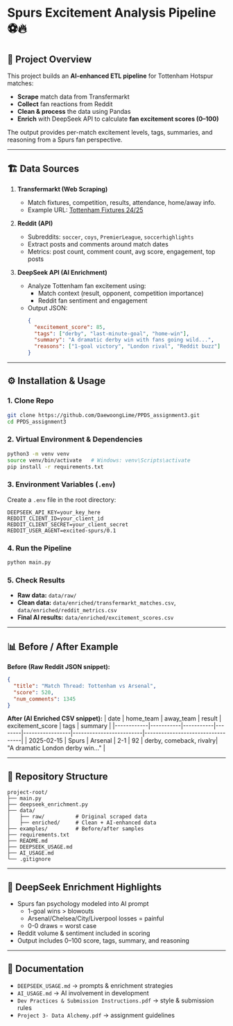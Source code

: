 # Spurs Excitement Analysis Pipeline ⚽🔥

## 📌 Project Overview
This project builds an **AI-enhanced ETL pipeline** for Tottenham Hotspur matches:

- **Scrape** match data from Transfermarkt
- **Collect** fan reactions from Reddit
- **Clean & process** the data using Pandas
- **Enrich** with DeepSeek API to calculate **fan excitement scores (0–100)**

The output provides per-match excitement levels, tags, summaries, and reasoning from a Spurs fan perspective.

---

## 🏗️ Data Sources
1. **Transfermarkt (Web Scraping)**
   - Match fixtures, competition, results, attendance, home/away info.
   - Example URL: [Tottenham Fixtures 24/25](https://www.transfermarkt.com/tottenham-hotspur/vereinsspielplan/verein/148/saison_id/2025/heim_gast/)

2. **Reddit (API)**
   - Subreddits: `soccer`, `coys`, `PremierLeague`, `soccerhighlights`
   - Extract posts and comments around match dates
   - Metrics: post count, comment count, avg score, engagement, top posts

3. **DeepSeek API (AI Enrichment)**
   - Analyze Tottenham fan excitement using:
     - Match context (result, opponent, competition importance)
     - Reddit fan sentiment and engagement
   - Output JSON:
     ```json
     {
       "excitement_score": 85,
       "tags": ["derby", "last-minute-goal", "home-win"],
       "summary": "A dramatic derby win with fans going wild...",
       "reasons": ["1-goal victory", "London rival", "Reddit buzz"]
     }
     ```

---

## ⚙️ Installation & Usage

### 1. Clone Repo
```bash
git clone https://github.com/DaewoongLime/PPDS_assignment3.git
cd PPDS_assignment3
```

### 2. Virtual Environment & Dependencies
```bash
python3 -m venv venv
source venv/bin/activate   # Windows: venv\Scripts\activate
pip install -r requirements.txt
```

### 3. Environment Variables (`.env`)
Create a `.env` file in the root directory:
```
DEEPSEEK_API_KEY=your_key_here
REDDIT_CLIENT_ID=your_client_id
REDDIT_CLIENT_SECRET=your_client_secret
REDDIT_USER_AGENT=excited-spurs/0.1
```

### 4. Run the Pipeline
```bash
python main.py
```

### 5. Check Results
- **Raw data:** `data/raw/`
- **Clean data:** `data/enriched/transfermarkt_matches.csv`, `data/enriched/reddit_metrics.csv`
- **Final AI results:** `data/enriched/excitement_scores.csv`

---

## 📊 Before / After Example
**Before (Raw Reddit JSON snippet):**
```json
{
  "title": "Match Thread: Tottenham vs Arsenal",
  "score": 520,
  "num_comments": 1345
}
```

**After (AI Enriched CSV snippet):**
| date       | home_team | away_team | result | excitement_score | tags                    | summary                          |
|------------|-----------|-----------|--------|-----------------|-------------------------|----------------------------------|
| 2025-02-15 | Spurs     | Arsenal   | 2-1    | 92              | derby, comeback, rivalry| "A dramatic London derby win..." |

---

## 📂 Repository Structure
```
project-root/
├── main.py
├── deepseek_enrichment.py
├── data/
│   ├── raw/          # Original scraped data
│   ├── enriched/     # Clean + AI-enhanced data
├── examples/         # Before/after samples
├── requirements.txt
├── README.md
├── DEEPSEEK_USAGE.md
├── AI_USAGE.md
└── .gitignore
```

---

## 🙌 DeepSeek Enrichment Highlights
- Spurs fan psychology modeled into AI prompt
  - 1-goal wins > blowouts
  - Arsenal/Chelsea/City/Liverpool losses = painful
  - 0-0 draws = worst case
- Reddit volume & sentiment included in scoring
- Output includes 0–100 score, tags, summary, and reasoning

---

## 📑 Documentation
- `DEEPSEEK_USAGE.md` → prompts & enrichment strategies
- `AI_USAGE.md` → AI involvement in development
- `Dev Practices & Submission Instructions.pdf` → style & submission rules
- `Project 3- Data Alchemy.pdf` → assignment guidelines
